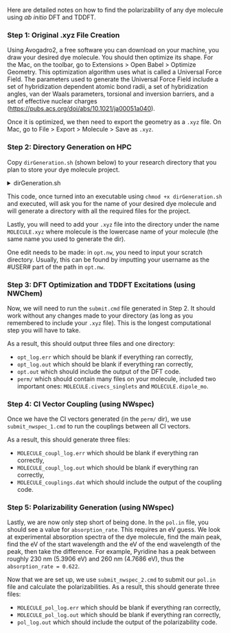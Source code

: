 Here are detailed notes on how to find the polarizability of any dye molecule using *ab initio* DFT and TDDFT.

### Step 1: Original .xyz File Creation
Using Avogadro2, a free software you can download on your machine, you draw your desired dye molecule. You should then optimize its shape. For the Mac, on the toolbar, go to Extensions > Open Babel > Optimize Geometry. This optimization algorithm uses what is called a Universal Force Field. The parameters used to generate the Universal Force Field include a set of hybridization dependent atomic bond radii, a set of hybridization angles, van der Waals parameters, torsional and inversion barriers, and a set of effective nuclear charges (https://pubs.acs.org/doi/abs/10.1021/ja00051a040).

Once it is optimized, we then need to export the geometry as a `.xyz` file. On Mac, go to File > Export > Molecule > Save as `.xyz`.

### Step 2: Directory Generation on HPC
Copy `dirGeneration.sh` (shown below) to your research directory that you plan to store your dye molecule project. 
<details>
<summary>dirGeneration.sh</summary>
<br>
<code>
#!/bin/bash

# Prompt the user for the molecule name
echo "Enter the name of your desired molecule:"
read molecule_name

# Check if the molecule name is empty
if [ -z "$molecule_name" ]; then
  echo "Molecule name cannot be empty. Exiting."
  exit 1
fi

# Create a directory with the molecule name
mkdir "$molecule_name"

# Check if the directory creation was successful
if [ $? -ne 0 ]; then
  echo "Failed to create the directory. Exiting."
  exit 1
fi

# Copy template files into the directory with the molecule name
cp -r /home/bldrdge1/data/Plasmon-Dye/polarizabilities/templateDir/* "$molecule_name"

# Check if the copy operation was successful
if [ $? -ne 0 ]; then
  echo "Failed to copy template files. Exiting."
  exit 1
fi

# Rename $MOLECULE$.in to lowercase molecule name.in
mv "$molecule_name/MOLECULE.in" "$molecule_name/${molecule_name,,}.in"

# Replace #MOLECULE# with the lowercase molecule name in each file
for file in "$molecule_name"/*; do
  if [ -f "$file" ]; then
    sed -i "s/#MOLECULE#/${molecule_name,,}/g" "$file"
  fi
done

echo "Directory for $molecule_name created with template files, and replacements completed."
echo "You will need to create an .xyz file detailing the coordinates of the atoms in your dye molecule."
echo "We recommend using Avogadro2."

</code>
</details>

This code, once turned into an executable using `chmod +x dirGeneration.sh` and executed, will ask you for the name of your desired dye molecule and will generate a directory with all the required files for the project.

Lastly, you will need to add your `.xyz` file into the directory under the name `MOLECULE.xyz` where molecule is the lowercase name of your molecule (the same name you used to generate the dir).

One edit needs to be made: in `opt.nw`, you need to input your scratch directory. Usually, this can be found by imputting your username as the #USER# part of the path in `opt.nw`.

### Step 3: DFT Optimization and TDDFT Excitations (using NWChem)

Now, we will need to run the `submit.cmd` file generated in Step 2. It should work without any changes made to your directory (as long as you remembered to include your `.xyz` file). This is the longest computational step you will have to take.

As a result, this should output three files and one directory:
* `opt_log.err` which should be blank if everything ran correctly, 
* `opt_log.out` which should be blank if everything ran correctly, 
* `opt.out` which should include the output of the DFT code.
* `perm/` which should contain many files on your molecule, included two important ones: `MOLECULE.civecs_singlets` and `MOLECULE.dipole_mo`.

### Step 4: CI Vector Coupling (using NWspec)
Once we have the CI vectors generated (in the `perm/` dir), we use `submit_nwspec_1.cmd` to run the couplings between all CI vectors. 

As a result, this should generate three files:
* `MOLECULE_coupl_log.err` which should be blank if everything ran correctly, 
* `MOLECULE_coupl_log.out` which should be blank if everything ran correctly, 
* `MOLECULE_couplings.dat` which should include the output of the coupling code.

### Step 5: Polarizability Generation (using NWspec)
Lastly, we are now only step short of being done. In the `pol.in` file, you should see a value for `absorption_rate`. This requires an eV guess. We look at experimental absorption spectra of the dye molecule, find the main peak, find the eV of the start wavelength and the eV of the end wavelength of the peak, then take the difference. For example, Pyridine has a peak between roughly 230 nm (5.3906 eV) and 260 nm (4.7686 eV), thus the `absorption_rate = 0.622`.

Now that we are set up, we use `submit_nwspec_2.cmd` to submit our `pol.in` file and calculate the polarizabilities. As a result, this should generate three files:
* `MOLECULE_pol_log.err` which should be blank if everything ran correctly, 
* `MOLECULE_pol_log.out` which should be blank if everything ran correctly, 
* `pol_log.out` which should include the output of the polarizability code.

